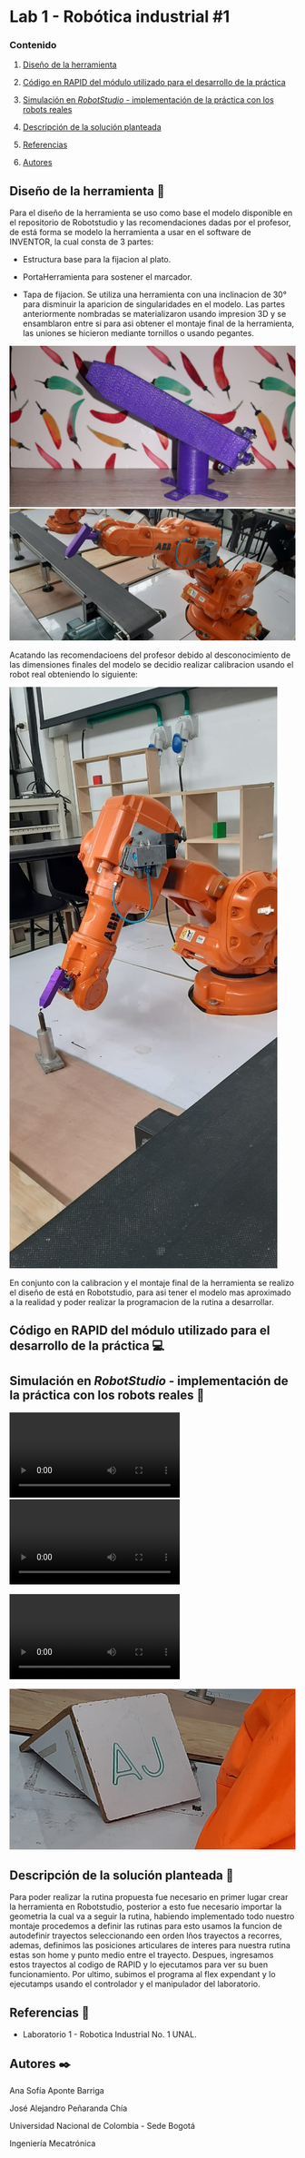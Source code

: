 # Lab 1 - Robótica industrial #1

### Contenido

1. [Diseño de la herramienta](#diseño-de-la-herramienta-wrench)

2. [Código en RAPID del módulo utilizado para el desarrollo de la práctica](#código-en-rapid-del-módulo-utilizado-para-el-desarrollo-de-la-práctica-computer)

3. [Simulación en *RobotStudio* - implementación de la práctica con los robots reales](#simulación-en-robotstudio---implementación-de-la-práctica-con-los-robots-reales-moviecamera)

4. [Descripción de la solución planteada](#descripción-de-la-solución-planteada-pagefacingup)

5. [Referencias](#referencias-openbook)

6. [Autores](#autores-blacknib)


## Diseño de la herramienta :wrench:
Para el diseño de la herramienta se uso como base el modelo disponible en el repositorio de Robotstudio y las recomendaciones dadas por el profesor, de está forma se modelo la herramienta a usar en el software de INVENTOR, la cual consta de 3 partes:
- Estructura base para la fijacion al plato.

- PortaHerramienta para sostener el marcador.

- Tapa de fijacion.
Se utiliza una herramienta con una inclinacion de 30° para disminuir la aparicion de singularidades en el modelo.
Las partes anteriormente nombradas se materializaron usando impresion 3D y se ensamblaron entre si para asi obtener el montaje final de la herramienta, las uniones se hicieron mediante tornillos o usando pegantes.

![marcador](/mediaLab1/herramienta.jfif)
![montaje](/mediaLab1/marcadormontado.jfif)

Acatando las recomendacioens del profesor debido al desconocimiento de las dimensiones finales del modelo se decidio realizar calibracion usando el robot real obteniendo lo siguiente:

![calibracion](/mediaLab1/marcadorcalibrado.jfif)

En conjunto con la calibracion y el montaje final de la herramienta se realizo el diseño de está en Robotstudio, para asi tener el modelo mas aproximado a la realidad y poder realizar la programacion de la rutina a desarrollar.



## Código en RAPID del módulo utilizado para el desarrollo de la práctica :computer:




## Simulación en *RobotStudio* - implementación de la práctica con los robots reales :movie_camera:

![sim1](/mediaLab1/simulacion1.mp4)
![sim2](/mediaLab1/simulacion2.mp4)


![video](/mediaLab1/AJescribiendo.mp4)

![letras](/mediaLab1/AJtablero.jfif)

## Descripción de la solución planteada :page_facing_up:
Para poder realizar la rutina propuesta fue necesario en primer lugar crear la herramienta en Robotstudio, posterior a esto fue necesario importar la geometria la cual va a seguir la rutina, habiendo implementado todo nuestro montaje procedemos a definir las rutinas para esto usamos la funcion de autodefinir trayectos seleccionando een orden lños trayectos a recorres, ademas, definimos las posiciones articulares de interes para nuestra rutina estas son home y punto medio entre el trayecto. Despues, ingresamos estos trayectos al codigo de RAPID y lo ejecutamos para ver su buen funcionamiento. Por ultimo, subimos el programa al flex expendant y lo ejecutamps usando el controlador y el manipulador del laboratorio.



## Referencias :open_book:
- Laboratorio 1 - Robotica Industrial No. 1 UNAL.


## Autores :black_nib:
Ana Sofía Aponte Barriga

José Alejandro Peñaranda Chía

Universidad Nacional de Colombia - Sede Bogotá

Ingeniería Mecatrónica
